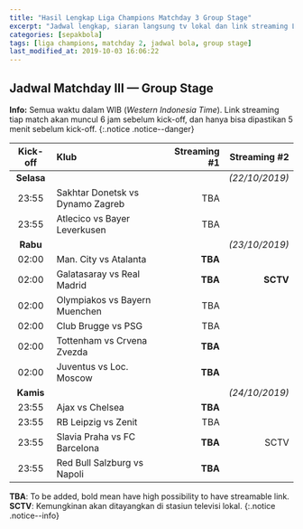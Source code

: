 ```yaml
---
title: "Hasil Lengkap Liga Champions Matchday 3 Group Stage"
excerpt: "Jadwal lengkap, siaran langsung tv lokal dan link streaming Liga Champions Matchday 3 Group stage" 
categories: [sepakbola]
tags: [liga champions, matchday 2, jadwal bola, group stage]
last_modified_at: 2019-10-03 16:06:22
---
```

## Jadwal Matchday III — Group Stage

**Info:** Semua waktu dalam WIB (_Western Indonesia Time_). Link streaming tiap match akan muncul 6 jam sebelum kick-off, dan hanya bisa dipastikan 5 menit sebelum kick-off.
{:.notice .notice--danger}

|Kick-off|Klub|Streaming #1|Streaming #2|
|:---:|:---|---:|---:|
|**Selasa**|||_(22/10/2019)_|
|23:55|Sakhtar Donetsk vs Dynamo Zagreb|TBA||
|23:55|Atlecico vs Bayer Leverkusen|TBA||
|**Rabu**|||_(23/10/2019)_|
|02:00|Man. City vs Atalanta|**TBA**||
|02:00|Galatasaray vs Real Madrid|**TBA**|**SCTV**|
|02:00|Olympiakos vs Bayern Muenchen|TBA||
|02:00|Club Brugge vs PSG|TBA||
|02:00|Tottenham vs Crvena Zvezda|**TBA**||
|02:00|Juventus vs Loc. Moscow|**TBA**||
|**Kamis**|||_(24/10/2019)_|
|23:55|Ajax vs Chelsea|**TBA**||
|23:55|RB Leipzig vs Zenit|TBA||
|23:55|Slavia Praha vs FC Barcelona|**TBA**|SCTV|
|23:55|Red Bull Salzburg vs Napoli|**TBA**||

**TBA**: To be added, bold mean have high possibility to have streamable link. **SCTV**: Kemungkinan akan ditayangkan di stasiun televisi lokal.
{:.notice .notice--info}
